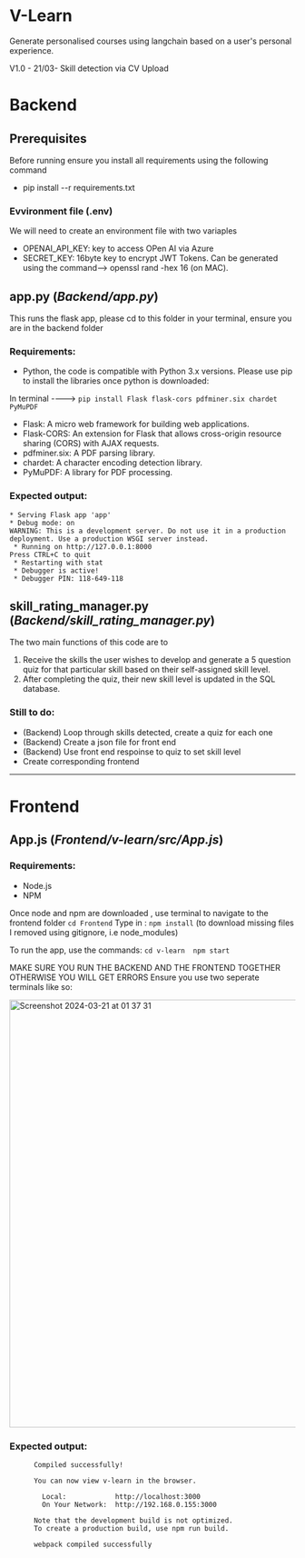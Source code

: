 # V-Learn
Generate personalised courses using langchain based on a user's personal experience.

V1.0 - 21/03- Skill detection via CV Upload

# Backend
## Prerequisites
Before running ensure you install all requirements using the following command 
- pip install --r requirements.txt

### Evvironment file (.env)
We will need to create an environment file with two variaples 
  - OPENAI_API_KEY: key to access OPen AI via Azure
  - SECRET_KEY: 16byte key to encrypt JWT Tokens. Can be generated using the command--> openssl rand -hex 16 (on MAC).
## app.py (*Backend/app.py*)
This runs the flask app, please cd to this folder in your terminal, ensure you are in the backend folder 
### Requirements: 
- Python, the code is compatible with Python 3.x versions. 
  Please use pip to install the libraries once python is downloaded:

 In terminal ---->  ```pip install Flask flask-cors pdfminer.six chardet PyMuPDF```
                
  - Flask: A micro web framework for building web applications.
  - Flask-CORS: An extension for Flask that allows cross-origin resource sharing (CORS) with AJAX requests.
  - pdfminer.six: A PDF parsing library.
  - chardet: A character encoding detection library.
  - PyMuPDF: A library for PDF processing.

### Expected output: 

```
* Serving Flask app 'app'
* Debug mode: on
WARNING: This is a development server. Do not use it in a production deployment. Use a production WSGI server instead.
 * Running on http://127.0.0.1:8000
Press CTRL+C to quit
 * Restarting with stat
 * Debugger is active!
 * Debugger PIN: 118-649-118
```

## skill_rating_manager.py (*Backend/skill_rating_manager.py*)
The two main functions of this code are to 
1) Receive the skills the user wishes to develop and generate a 5 question quiz for that particular skill based on their self-assigned skill level.
2) After completing the quiz, their new skill level is updated in the SQL database.

### Still to do:
- (Backend) Loop through skills detected, create a quiz for each one
- (Backend) Create a json file for front end
- (Backend) Use front end respoinse to quiz to set skill level
- Create corresponding frontend

- - - - - - - - - - - - - - - - - - - - - - - - - - - - - - - - - - - - - - - - - - - - - -
# Frontend
## App.js (*Frontend/v-learn/src/App.js*)
### Requirements:
- Node.js
- NPM 

Once node and npm are downloaded , use terminal to navigate to the frontend folder 
```cd Frontend```
Type in : ```npm install```   (to download missing files I removed using gitignore, i.e node_modules)          

To run the app, use the commands:   ``` cd v-learn 
                                        npm start ```

MAKE SURE YOU RUN THE BACKEND AND THE FRONTEND TOGETHER OTHERWISE YOU WILL GET ERRORS
Ensure you use two seperate terminals like so:

<img width="753" alt="Screenshot 2024-03-21 at 01 37 31" src="https://github.com/kristielGJ/TechBoostVlearn/assets/38893338/7aa7c21a-6485-402b-ab67-fa394964c9ac">


### Expected output: 
```
      Compiled successfully!

      You can now view v-learn in the browser.

        Local:            http://localhost:3000
        On Your Network:  http://192.168.0.155:3000

      Note that the development build is not optimized.
      To create a production build, use npm run build.

      webpack compiled successfully 
```
